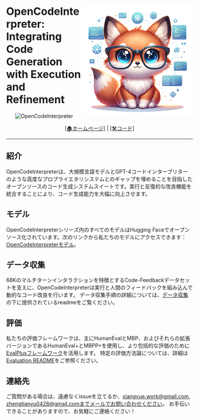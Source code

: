 <h1>
<img src="https://raw.githubusercontent.com/Sunwood-ai-labs/OpenCodeInterpreter/main/docs/icon.png" height=300px align="right"/>
OpenCodeInterpreter: <br>Integrating Code Generation with Execution and Refinement
</h1>


<p align="center">
<img width="1000px" alt="OpenCodeInterpreter" src="https://opencodeinterpreter.github.io/static/images/figure1.png">
</p>
<p align="center">
  <a href="https://opencodeinterpreter.github.io/">[🏠ホームページ]</a> 
  |
  <a href="https://github.com/OpenCodeInterpreter/OpenCodeInterpreter/">[🛠️コード]</a> 
</p>
<hr>

## 紹介
OpenCodeInterpreterは、大規模言語モデルとGPT-4コードインタープリターのような高度なプロプライエタリシステムとのギャップを埋めることを目指したオープンソースのコード生成システムスイートです。実行と反復的な改良機能を統合することにより、コード生成能力を大幅に向上させます。

## モデル
OpenCodeInterpreterシリーズ内のすべてのモデルはHugging Faceでオープンソース化されています。次のリンクから私たちのモデルにアクセスできます：[OpenCodeInterpreterモデル](https://huggingface.co/collections/m-a-p/opencodeinterpreter-65d312f6f88da990a64da456)。

## データ収集
68Kのマルチターンインタラクションを特徴とするCode-Feedbackデータセットを支えに、OpenCodeInterpreterは実行と人間のフィードバックを組み込んで動的なコード改良を行います。
データ収集手順の詳細については、[データ収集](https://github.com/OpenCodeInterpreter/OpenCodeInterpreter/blob/main/data_collection/README.md)の下に提供されているreadmeをご覧ください。

## 評価
私たちの評価フレームワークは、主にHumanEvalとMBP、およびそれらの拡張バージョンであるHumanEval+とMBPP+を使用し、より包括的な評価のために[EvalPlusフレームワーク](https://github.com/evalplus/evalplus)を活用します。
特定の評価方法論については、詳細は[Evaluation README](https://github.com/OpenCodeInterpreter/OpenCodeInterpreter/blob/main/evaluation/README.md)をご参照ください。

## 連絡先

ご質問がある場合は、遠慮なくissueを立てるか、xiangyue.work@gmail.com, zhengtianyu0428@gmail.comまでメールでお問い合わせください。
お手伝いできることがありますので、お気軽にご連絡ください！